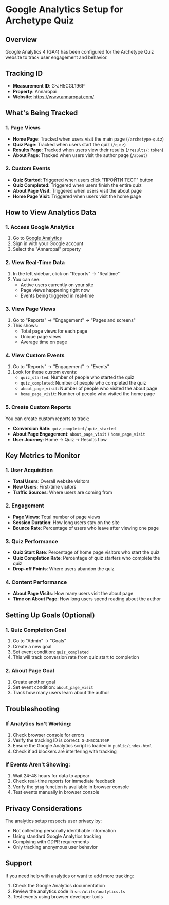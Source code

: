 # Google Analytics Setup for Archetype Quiz

## Overview
Google Analytics 4 (GA4) has been configured for the Archetype Quiz website to track user engagement and behavior.

## Tracking ID
- **Measurement ID**: G-JH5CGL196P
- **Property**: Annaropai
- **Website**: https://www.annaropai.com/

## What's Being Tracked

### 1. Page Views
- **Home Page**: Tracked when users visit the main page (`/archetype-quiz`)
- **Quiz Page**: Tracked when users start the quiz (`/quiz`)
- **Results Page**: Tracked when users view their results (`/results/:token`)
- **About Page**: Tracked when users visit the author page (`/about`)

### 2. Custom Events
- **Quiz Started**: Triggered when users click "ПРОЙТИ ТЕСТ" button
- **Quiz Completed**: Triggered when users finish the entire quiz
- **About Page Visit**: Triggered when users visit the about page
- **Home Page Visit**: Triggered when users visit the home page

## How to View Analytics Data

### 1. Access Google Analytics
1. Go to [Google Analytics](https://analytics.google.com/)
2. Sign in with your Google account
3. Select the "Annaropai" property

### 2. View Real-Time Data
1. In the left sidebar, click on "Reports" → "Realtime"
2. You can see:
   - Active users currently on your site
   - Page views happening right now
   - Events being triggered in real-time

### 3. View Page Views
1. Go to "Reports" → "Engagement" → "Pages and screens"
2. This shows:
   - Total page views for each page
   - Unique page views
   - Average time on page

### 4. View Custom Events
1. Go to "Reports" → "Engagement" → "Events"
2. Look for these custom events:
   - `quiz_started`: Number of people who started the quiz
   - `quiz_completed`: Number of people who completed the quiz
   - `about_page_visit`: Number of people who visited the about page
   - `home_page_visit`: Number of people who visited the home page

### 5. Create Custom Reports
You can create custom reports to track:
- **Conversion Rate**: `quiz_completed` / `quiz_started`
- **About Page Engagement**: `about_page_visit` / `home_page_visit`
- **User Journey**: Home → Quiz → Results flow

## Key Metrics to Monitor

### 1. User Acquisition
- **Total Users**: Overall website visitors
- **New Users**: First-time visitors
- **Traffic Sources**: Where users are coming from

### 2. Engagement
- **Page Views**: Total number of page views
- **Session Duration**: How long users stay on the site
- **Bounce Rate**: Percentage of users who leave after viewing one page

### 3. Quiz Performance
- **Quiz Start Rate**: Percentage of home page visitors who start the quiz
- **Quiz Completion Rate**: Percentage of quiz starters who complete the quiz
- **Drop-off Points**: Where users abandon the quiz

### 4. Content Performance
- **About Page Visits**: How many users visit the about page
- **Time on About Page**: How long users spend reading about the author

## Setting Up Goals (Optional)

### 1. Quiz Completion Goal
1. Go to "Admin" → "Goals"
2. Create a new goal
3. Set event condition: `quiz_completed`
4. This will track conversion rate from quiz start to completion

### 2. About Page Goal
1. Create another goal
2. Set event condition: `about_page_visit`
3. Track how many users learn about the author

## Troubleshooting

### If Analytics Isn't Working:
1. Check browser console for errors
2. Verify the tracking ID is correct: `G-JH5CGL196P`
3. Ensure the Google Analytics script is loaded in `public/index.html`
4. Check if ad blockers are interfering with tracking

### If Events Aren't Showing:
1. Wait 24-48 hours for data to appear
2. Check real-time reports for immediate feedback
3. Verify the `gtag` function is available in browser console
4. Test events manually in browser console

## Privacy Considerations

The analytics setup respects user privacy by:
- Not collecting personally identifiable information
- Using standard Google Analytics tracking
- Complying with GDPR requirements
- Only tracking anonymous user behavior

## Support

If you need help with analytics or want to add more tracking:
1. Check the Google Analytics documentation
2. Review the analytics code in `src/utils/analytics.ts`
3. Test events using browser developer tools 